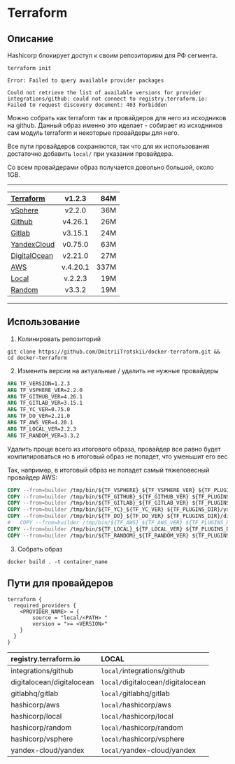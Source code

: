 # Terraform

##  Описание

Hashicorp блокирует доступ к своим репозиториям для РФ сегмента. 

```shell
terraform init
```
```
Error: Failed to query available provider packages

Could not retrieve the list of available versions for provider integrations/github: could not connect to registry.terraform.io: Failed to request discovery document: 403 Forbidden
```

Можно собрать как terraform так и провайдеров для него из исходников на github. Данный образ именно это иделает - собирает из исходников сам модуль terraform и некоторые провайдеры для него.

Все пути провайдеров сохраняются, так что для их использования достаточно добавить ```local/``` при указании провайдера.

Со всем провайдерами образ получается довольно большой, около 1GB.

---

| [Terraform](https://github.com/hashicorp/terraform/)                            | v1.2.3   | 84M  |
| :------------------------------------------------------------------------------ | :------: | ---: |
| [vSphere](https://github.com/hashicorp/terraform-provider-vsphere/)             | v2.2.0   | 36M  |
| [Github](https://github.com/integrations/terraform-provider-github/)            | v4.26.1  | 26M  |
| [Gitlab](https://github.com/gitlabhq/terraform-provider-gitlab)                 | v3.15.1  | 24M  |
| [YandexCloud](https://github.com/yandex-cloud/terraform-provider-yandex)        | v0.75.0  | 63M  |
| [DigitalOcean](https://github.com/digitalocean/terraform-provider-digitalocean) | v2.21.0  | 27M  |
| [AWS](https://github.com/hashicorp/terraform-provider-aws/)                     | v.4.20.1 | 337M |
| [Local](https://github.com/hashicorp/terraform-provider-local/)                 | v.2.2.3  | 19M  |
| [Random](https://github.com/hashicorp/terraform-provider-random/)               | v3.3.2   | 19M  |

---

## Использование

1.  Колинировать репозиторий

```shell
git clone https://github.com/DmitriiTrotskii/docker-terraform.git && cd docker-terraform
```

2.  Изменить версии на актуальные / удалить не нужные провайдеры

```Dockerfile
ARG TF_VERSION=1.2.3
ARG TF_VSPHERE_VER=2.2.0
ARG TF_GITHUB_VER=4.26.1
ARG TF_GITLAB_VER=3.15.1
ARG TF_YC_VER=0.75.0
ARG TF_DO_VER=2.21.0
ARG TF_AWS_VER=4.20.1
ARG TF_LOCAL_VER=2.2.3
ARG TF_RANDOM_VER=3.3.2
```

Удалить проще всего из итогового образа, провайдер все равно будет компилироваться но в итоговый образ не попадет, что уменьшит его вес

Так, например, в итоговый образ не попадет самый тяжеловесный провайдер AWS:
```Dockerfile
COPY --from=builder /tmp/bin/${TF_VSPHERE}_${TF_VSPHERE_VER} ${TF_PLUGINS_DIR}/hashicorp/vsphere/${TF_VSPHERE_VER}/${ARCH}/
COPY --from=builder /tmp/bin/${TF_GITHUB}_${TF_GITHUB_VER} ${TF_PLUGINS_DIR}/integrations/github/${TF_GITHUB_VER}/${ARCH}/
COPY --from=builder /tmp/bin/${TF_GITLAB}_${TF_GITLAB_VER} ${TF_PLUGINS_DIR}/gitlabhq/gitlab/${TF_GITLAB_VER}/${ARCH}/
COPY --from=builder /tmp/bin/${TF_YC}_${TF_YC_VER} ${TF_PLUGINS_DIR}/yandex-cloud/yandex/${TF_YC_VER}/${ARCH}/
COPY --from=builder /tmp/bin/${TF_DO}_${TF_DO_VER} ${TF_PLUGINS_DIR}/digitalocean/digitalocean/${TF_DO_VER}/${ARCH}/
#   COPY --from=builder /tmp/bin/${TF_AWS}_${TF_AWS_VER} ${TF_PLUGINS_DIR}/hashicorp/aws/${TF_AWS_VER}/${ARCH}/
COPY --from=builder /tmp/bin/${TF_LOCAL}_${TF_LOCAL_VER} ${TF_PLUGINS_DIR}/hashicorp/local/${TF_LOCAL_VER}/${ARCH}/
COPY --from=builder /tmp/bin/${TF_RANDOM}_${TF_RANDOM_VER} ${TF_PLUGINS_DIR}/hashicorp/random/${TF_RANDOM_VER}/${ARCH}/
```

3. Собрать образ

```shell
docker build . -t container_name
```

## Пути для провайдеров

```
terraform {
  required_providers {
    <PROVIDER_NAME> = {
        source = "local/<PATH> "
        version = ">= <VERSION>"
    }
  }
}
```

| registry.terraform.io     | LOCAL                             |
|:------------------------- | :-------------------------------- |
| integrations/github       | `local/`integrations/github       |
| digitalocean/digitalocean | `local/`digitalocean/digitalocean |
| gitlabhq/gitlab           | `local/`gitlabhq/gitlab           |
| hashicorp/aws             | `local/`hashicorp/aws             |
| hashicorp/local           | `local/`hashicorp/local           |
| hashicorp/random          | `local/`hashicorp/random          |
| hashicorp/vsphere         | `local/`hashicorp/vsphere         |
| yandex-cloud/yandex       | `local/`yandex-cloud/yandex       |







